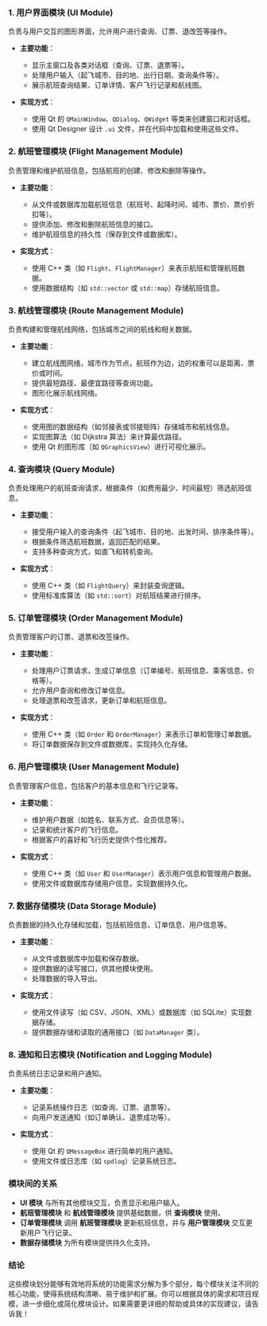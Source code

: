 
### 1. **用户界面模块 (UI Module)**
负责与用户交互的图形界面，允许用户进行查询、订票、退改签等操作。

- **主要功能**：
  - 显示主窗口及各类对话框（查询、订票、退票等）。
  - 处理用户输入（起飞城市、目的地、出行日期、查询条件等）。
  - 展示航班查询结果、订单详情、客户飞行记录和航线图。

- **实现方式**：
  - 使用 Qt 的 `QMainWindow`、`QDialog`、`QWidget` 等类来创建窗口和对话框。
  - 使用 Qt Designer 设计 `.ui` 文件，并在代码中加载和使用这些文件。

### 2. **航班管理模块 (Flight Management Module)**
负责管理和维护航班信息，包括航班的创建、修改和删除等操作。

- **主要功能**：
  - 从文件或数据库加载航班信息（航班号、起降时间、城市、票价、票价折扣等）。
  - 提供添加、修改和删除航班信息的接口。
  - 维护航班信息的持久性（保存到文件或数据库）。

- **实现方式**：
  - 使用 C++ 类（如 `Flight`、`FlightManager`）来表示航班和管理航班数据。
  - 使用数据结构（如 `std::vector` 或 `std::map`）存储航班信息。

### 3. **航线管理模块 (Route Management Module)**
负责构建和管理航线网络，包括城市之间的航线和相关数据。

- **主要功能**：
  - 建立航线图网络，城市作为节点，航班作为边，边的权重可以是距离、票价或时间。
  - 提供最短路径、最便宜路径等查询功能。
  - 图形化展示航线网络。

- **实现方式**：
  - 使用图的数据结构（如邻接表或邻接矩阵）存储城市和航线信息。
  - 实现图算法（如 Dijkstra 算法）来计算最优路径。
  - 使用 Qt 的图形库（如 `QGraphicsView`）进行可视化展示。

### 4. **查询模块 (Query Module)**
负责处理用户的航班查询请求，根据条件（如费用最少、时间最短）筛选航班信息。

- **主要功能**：
  - 接受用户输入的查询条件（起飞城市、目的地、出发时间、排序条件等）。
  - 根据条件筛选航班数据，返回匹配的结果。
  - 支持多种查询方式，如直飞和转机查询。

- **实现方式**：
  - 使用 C++ 类（如 `FlightQuery`）来封装查询逻辑。
  - 使用标准库算法（如 `std::sort`）对航班结果进行排序。

### 5. **订单管理模块 (Order Management Module)**
负责管理客户的订票、退票和改签操作。

- **主要功能**：
  - 处理用户订票请求，生成订单信息（订单编号、航班信息、乘客信息、价格等）。
  - 允许用户查询和修改订单信息。
  - 处理退票和改签请求，更新订单和航班信息。

- **实现方式**：
  - 使用 C++ 类（如 `Order` 和 `OrderManager`）来表示订单和管理订单数据。
  - 将订单数据保存到文件或数据库，实现持久化存储。

### 6. **用户管理模块 (User Management Module)**
负责管理客户信息，包括客户的基本信息和飞行记录等。

- **主要功能**：
  - 维护用户数据（如姓名、联系方式、会员信息等）。
  - 记录和统计客户的飞行信息。
  - 根据客户的喜好和飞行历史提供个性化推荐。

- **实现方式**：
  - 使用 C++ 类（如 `User` 和 `UserManager`）表示用户信息和管理用户数据。
  - 使用文件或数据库存储用户信息，实现数据持久化。

### 7. **数据存储模块 (Data Storage Module)**
负责数据的持久化存储和加载，包括航班信息、订单信息、用户信息等。

- **主要功能**：
  - 从文件或数据库中加载和保存数据。
  - 提供数据的读写接口，供其他模块使用。
  - 处理数据的导入导出。

- **实现方式**：
  - 使用文件读写（如 CSV、JSON、XML）或数据库（如 SQLite）实现数据存储。
  - 提供数据存储和读取的通用接口（如 `DataManager` 类）。

### 8. **通知和日志模块 (Notification and Logging Module)**
负责系统日志记录和用户通知。

- **主要功能**：
  - 记录系统操作日志（如查询、订票、退票等）。
  - 向用户发送通知（如订单确认、退票成功等）。

- **实现方式**：
  - 使用 Qt 的 `QMessageBox` 进行简单的用户通知。
  - 使用文件或日志库（如 `spdlog`）记录系统日志。

### 模块间的关系

- **UI 模块** 与所有其他模块交互，负责显示和用户输入。
- **航班管理模块** 和 **航线管理模块** 提供基础数据，供 **查询模块** 使用。
- **订单管理模块** 调用 **航班管理模块** 更新航班信息，并与 **用户管理模块** 交互更新用户飞行记录。
- **数据存储模块** 为所有模块提供持久化支持。

### 结论

这些模块划分能够有效地将系统的功能需求分解为多个部分，每个模块关注不同的核心功能，使得系统结构清晰、易于维护和扩展。你可以根据具体的需求和项目规模，进一步细化或简化模块设计。如果需要更详细的帮助或具体的实现建议，请告诉我！
